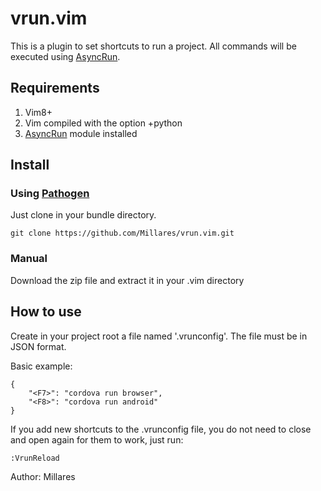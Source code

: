# vrun.vim
This is a plugin to set shortcuts to run a project. All commands will be executed using [AsyncRun](https://github.com/skywind3000/asyncrun.vim).

## Requirements
1. Vim8+
2. Vim compiled with the option +python
3. [AsyncRun](https://github.com/skywind3000/asyncrun.vim) module installed

## Install
### Using [Pathogen](https://github.com/tpope/vim-pathogen)
Just clone in your bundle directory.
```
git clone https://github.com/Millares/vrun.vim.git
```

### Manual
Download the zip file and extract it in your .vim directory

## How to use
Create in your project root a file named '.vrunconfig'. The file must be in JSON format.

Basic example:
```
{
    "<F7>": "cordova run browser",
    "<F8>": "cordova run android"
}
```

If you add new shortcuts to the .vrunconfig file, you do not need to close and open again for them to work, just run:
```
:VrunReload
```

Author: Millares
